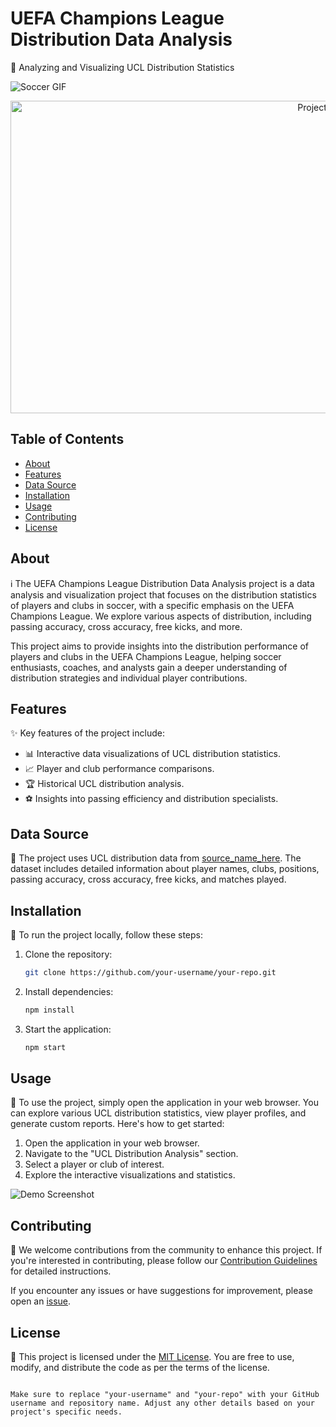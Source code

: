 
# UEFA Champions League Distribution Data Analysis

🚀 Analyzing and Visualizing UCL Distribution Statistics

![Soccer GIF](https://media.giphy.com/media/xUPGcB3NHx1WUomGiI/giphy.gif)

<p align="center">
  <img src="https://media.giphy.com/media/3o6nV0RC4Z2jhuxFEQ/giphy.gif" alt="Project Banner" height="500" width="1000">
</p>

## Table of Contents

- [About](#about)
- [Features](#features)
- [Data Source](#data-source)
- [Installation](#installation)
- [Usage](#usage)
- [Contributing](#contributing)
- [License](#license)

## About

ℹ️ The UEFA Champions League Distribution Data Analysis project is a data analysis and visualization project that focuses on the distribution statistics of players and clubs in soccer, with a specific emphasis on the UEFA Champions League. We explore various aspects of distribution, including passing accuracy, cross accuracy, free kicks, and more.

This project aims to provide insights into the distribution performance of players and clubs in the UEFA Champions League, helping soccer enthusiasts, coaches, and analysts gain a deeper understanding of distribution strategies and individual player contributions.

## Features

✨ Key features of the project include:

- 📊 Interactive data visualizations of UCL distribution statistics.
- 📈 Player and club performance comparisons.
- 🏆 Historical UCL distribution analysis.
- ⚽️ Insights into passing efficiency and distribution specialists.

## Data Source

📂 The project uses UCL distribution data from [source_name_here](data_source_url_here). The dataset includes detailed information about player names, clubs, positions, passing accuracy, cross accuracy, free kicks, and matches played.

## Installation

🔧 To run the project locally, follow these steps:

1. Clone the repository:

   ```bash
   git clone https://github.com/your-username/your-repo.git
   ```

2. Install dependencies:

   ```bash
   npm install
   ```

3. Start the application:

   ```bash
   npm start
   ```

## Usage

🚦 To use the project, simply open the application in your web browser. You can explore various UCL distribution statistics, view player profiles, and generate custom reports. Here's how to get started:

1. Open the application in your web browser.
2. Navigate to the "UCL Distribution Analysis" section.
3. Select a player or club of interest.
4. Explore the interactive visualizations and statistics.

![Demo Screenshot](demo_screenshot.png)

## Contributing

🤝 We welcome contributions from the community to enhance this project. If you're interested in contributing, please follow our [Contribution Guidelines](CONTRIBUTING.md) for detailed instructions.

If you encounter any issues or have suggestions for improvement, please open an [issue](https://github.com/your-username/your-repo/issues).

## License

📝 This project is licensed under the [MIT License](LICENSE). You are free to use, modify, and distribute the code as per the terms of the license.
```

Make sure to replace "your-username" and "your-repo" with your GitHub username and repository name. Adjust any other details based on your project's specific needs.
